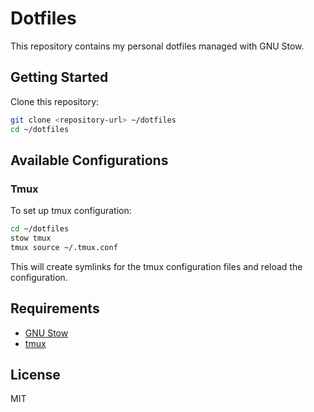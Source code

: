 # Dotfiles

This repository contains my personal dotfiles managed with GNU Stow.

## Getting Started

Clone this repository:

```bash
git clone <repository-url> ~/dotfiles
cd ~/dotfiles
```

## Available Configurations

### Tmux

To set up tmux configuration:

```bash
cd ~/dotfiles
stow tmux
tmux source ~/.tmux.conf
```

This will create symlinks for the tmux configuration files and reload the configuration.

## Requirements

- [GNU Stow](https://www.gnu.org/software/stow/)
- [tmux](https://github.com/tmux/tmux)

## License

MIT
